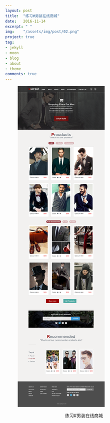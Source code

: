 ```yaml
---
layout: post
title:  "练习#男装在线商城"
date:   2016-11-14
excerpt: " "
img:    "/assets/img/post/02.png"
project: true
tag:
- jekyll 
- moon
- blog
- about
- theme
comments: true
---
```



<figure><a href=""><img src="/assets/img/post/02.png"></a></figure>
<center>
	<figcaption>练习#男装在线商城</figcaption>
</center>
<br>

